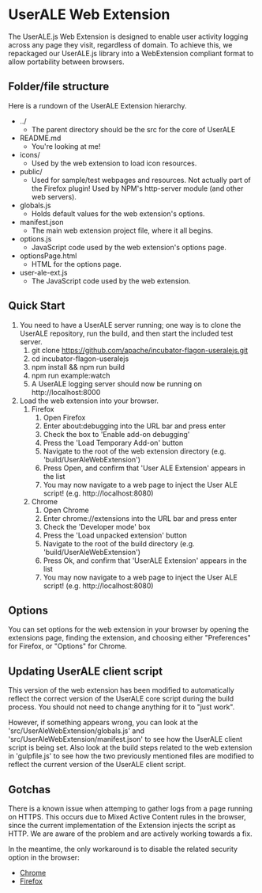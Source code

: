 <!--
    Licensed to the Apache Software Foundation (ASF) under one
    or more contributor license agreements.  See the NOTICE file
    distributed with this work for additional information
    regarding copyright ownership.  The ASF licenses this file
    to you under the Apache License, Version 2.0 (the
    "License"); you may not use this file except in compliance
    with the License.  You may obtain a copy of the License at

      http://www.apache.org/licenses/LICENSE-2.0

    Unless required by applicable law or agreed to in writing,
    software distributed under the License is distributed on an
    "AS IS" BASIS, WITHOUT WARRANTIES OR CONDITIONS OF ANY
    KIND, either express or implied.  See the License for the
    specific language governing permissions and limitations
    under the License.
-->

# UserALE Web Extension

The UserALE.js Web Extension is designed to enable user activity logging across any page they visit, regardless of domain. To achieve this, we repackaged our UserALE.js library into a WebExtension compliant format to allow portability between browsers.

## Folder/file structure

Here is a rundown of the UserALE Extension hierarchy.

- ../
  - The parent directory should be the src for the core of UserALE
- README.md
  - You're looking at me!
- icons/
  - Used by the web extension to load icon resources.
- public/
  - Used for sample/test webpages and resources. Not actually part of the Firefox plugin! Used by NPM's http-server module (and other web servers).
- globals.js
  - Holds default values for the web extension's options.
- manifest.json
  - The main web extension project file, where it all begins.
- options.js
  - JavaScript code used by the web extension's options page.
- optionsPage.html
  - HTML for the options page.
- user-ale-ext.js
  - The JavaScript code used by the web extension.

## Quick Start

1. You need to have a UserALE server running; one way is to clone the UserALE repository, run the build, and then start the included test server.
   1. git clone https://github.com/apache/incubator-flagon-useralejs.git
   1. cd incubator-flagon-useralejs
   1. npm install && npm run build
   1. npm run example:watch
   1. A UserALE logging server should now be running on http://localhost:8000
1. Load the web extension into your browser.
   1. Firefox
      1. Open Firefox
      1. Enter about:debugging into the URL bar and press enter
      1. Check the box to 'Enable add-on debugging'
      1. Press the 'Load Temporary Add-on' button
      1. Navigate to the root of the web extension directory (e.g. 'build/UserAleWebExtension')
      1. Press Open, and confirm that 'User ALE Extension' appears in the list
      1. You may now navigate to a web page to inject the User ALE script! (e.g. http://localhost:8080)
   1. Chrome
      1. Open Chrome
      1. Enter chrome://extensions into the URL bar and press enter
      1. Check the 'Developer mode' box
      1. Press the 'Load unpacked extension' button
      1. Navigate to the root of the build directory (e.g. 'build/UserAleWebExtension')
      1. Press Ok, and confirm that 'UserALE Extension' appears in the list
      1. You may now navigate to a web page to inject the User ALE script! (e.g. http://localhost:8080)

## Options

You can set options for the web extension in your browser by opening the extensions page, finding the extension, and choosing either "Preferences" for Firefox, or "Options" for Chrome.

## Updating UserALE client script

This version of the web extension has been modified to automatically reflect the correct version of the UserALE core script during the build process. You should not need to change anything for it to "just work".

However, if something appears wrong, you can look at the 'src/UserAleWebExtension/globals.js' and 'src/UserAleWebExtension/manifest.json' to see how the UserALE client script is being set. Also look at the build steps related to the web extension in 'gulpfile.js' to see how the two previously mentioned files are modified to reflect the current version of the UserALE client script.

## Gotchas

There is a known issue when attemping to gather logs from a page running on HTTPS. This occurs due to Mixed Active Content rules in the browser, since the current implementation of the Extension injects the script as HTTP. We are aware of the problem and are actively working towards a fix.

In the meantime, the only workaround is to disable the related security option in the browser:

- [Chrome](https://superuser.com/questions/487748/how-to-allow-chrome-browser-to-load-insecure-content)
- [Firefox](https://support.mozilla.org/en-US/kb/mixed-content-blocking-firefox)
